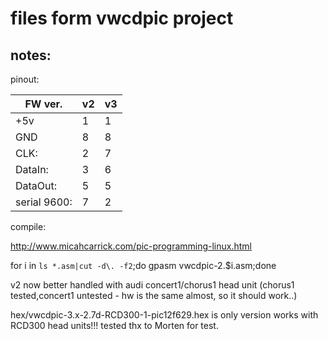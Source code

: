 files form vwcdpic project
==========================

notes:
-----------
pinout:

| FW ver.      |v2 |v3 |
|--------------|---|---|
| +5v          | 1 | 1 |
| GND          | 8 | 8 |
| CLK:         | 2 | 7 |
| DataIn:      | 3 | 6 |
| DataOut:     | 5 | 5 |
| serial 9600: | 7 | 2 |

compile:

http://www.micahcarrick.com/pic-programming-linux.html

for i in `ls *.asm|cut -d\. -f2`;do gpasm vwcdpic-2.$i.asm;done

v2 now better handled with audi concert1/chorus1 head unit (chorus1 tested,concert1 untested - hw is the same almost, so it should work..)

hex/vwcdpic-3.x-2.7d-RCD300-1-pic12f629.hex is only version works with RCD300 head units!!! tested thx to Morten for test.


